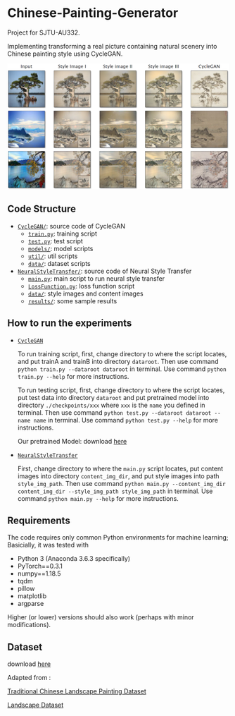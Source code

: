 # Chinese-Painting-Generator

Project for SJTU-AU332. 

Implementing transforming a real picture containing natural scenery into Chinese painting style using CycleGAN.

![](./overview.png)

## Code Structure

* [`CycleGAN/`](CycleGAN/): source code of CycleGAN
	* [`train.py`](CycleGAN/train.py): training script
    * [`test.py`](CycleGAN/test.py): test script
    * [`models/`](CycleGAN/models/): model scripts
    * [`util/`](CycleGAN/util/): util scripts
    * [`data/`](CycleGAN/data/): dataset scripts
* [`NeuralStyleTransfer/`](NeuralStyleTransfer/): source code of Neural Style Transfer
	* [`main.py`](NeuralStyleTransfer/main.py): main script to run neural style transfer
    * [`LossFunction.py`](NeuralStyleTransfer/LossFunction.py): loss function script
    * [`data/`](NeuralStyleTransfer/data/): style images and content images
    * [`results/`](NeuralStyleTransfer/results/): some sample results


## How to run the experiments

* [`CycleGAN`](CycleGAN/)

    To run training script, first, change directory to where the script locates, and put trainA and trainB into directory `dataroot`. Then use command `python train.py --dataroot dataroot` in terminal. Use command `python train.py --help` for more instructions.
    
    To run testing script, first, change directory to where the script locates, put test data into directory `dataroot` and put pretrained model into directory `./checkpoints/xxx` where `xxx` is the `name` you defined in terminal. Then use command `python test.py --dataroot dataroot --name name` in terminal. Use command `python test.py --help` for more instructions.
    
    Our pretrained Model: download [here](https://jbox.sjtu.edu.cn/l/3Jv9F0)

* [`NeuralStyleTransfer`](NeuralStyleTransfer/)

    First, change directory to where the `main.py` script locates, put content images into directory `content_img_dir`, and put style images into path `style_img_path`. Then use command `python main.py --content_img_dir content_img_dir --style_img_path style_img_path` in terminal. Use command `python main.py --help` for more instructions.


## Requirements

The code requires only common Python environments for machine learning; Basicially, it was tested with

* Python 3 (Anaconda 3.6.3 specifically)
* PyTorch\==0.3.1
* numpy\==1.18.5
* tqdm
* pillow
* matplotlib
* argparse

Higher (or lower) versions should also work (perhaps with minor modifications).


## Dataset

download [here](https://jbox.sjtu.edu.cn/l/Z0i6Jb)

Adapted from : 

[Traditional Chinese Landscape Painting Dataset](https://github.com/alicex2020/Chinese-Landscape-Painting-Dataset)

[Landscape Dataset](https://github.com/yuweiming70/Landscape-Dataset/)


